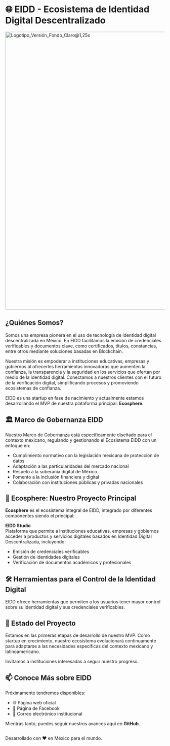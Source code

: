 # 🌐 EIDD - Ecosistema de Identidad Digital Descentralizado

<img width="2250" height="875" alt="Logotipo_Versión_Fondo_Claro@1,25x" src="https://github.com/user-attachments/assets/8c71aae6-2fe3-48e5-aac0-45682dbda5bc" />


## ¿Quiénes Somos?
Somos una empresa pionera en el uso de tecnología de identidad digital descentralizada en México. En EIDD facilitamos la emisión de credenciales verificables y documentos clave, como certificados, títulos, constancias, entre otros mediante soluciones basadas en Blockchain.

Nuestra misión es empoderar a instituciones educativas, empresas y gobiernos al ofrecerles herramientas innovadoras que aumenten la confianza, la transparencia y la seguridad en los servicios que ofertan por medio de la identidad digital. Conectamos a nuestros clientes con el futuro de la verificación digital, simplificando procesos y promoviendo ecosistemas de confianza.

EIDD es una startup en fase de nacimiento y actualmente estamos desarrollando el MVP de nuestra plataforma principal: **Ecosphere**.

## 🏛️ Marco de Gobernanza EIDD
Nuestro Marco de Gobernanza está específicamente diseñado para el contexto mexicano, regulando y gestionando el Ecosistema EIDD con un enfoque en:

- Cumplimiento normativo con la legislación mexicana de protección de datos  
- Adaptación a las particularidades del mercado nacional  
- Respeto a la soberanía digital de México  
- Fomento a la inclusión financiera y digital  
- Colaboración con instituciones públicas y privadas nacionales  

## 🌟 Ecosphere: Nuestro Proyecto Principal
**Ecosphere** es el ecosistema integral de EIDD, integrado por diferentes componentes siendo el principal:

**EIDD Studio**  
Plataforma que permite a instituciones educativas, empresas y gobiernos acceder a productos y servicios digitales basados en Identidad Digital Descentralizada, incluyendo:  
- Emisión de credenciales verificables  
- Gestión de identidades digitales  
- Verificación de documentos académicos y profesionales  

## 🛠️ Herramientas para el Control de la Identidad Digital
EIDD ofrece herramientas que permiten a los usuarios tener mayor control sobre su identidad digital y sus credenciales verificables.

## 🚀 Estado del Proyecto
Estamos en las primeras etapas de desarrollo de nuestro MVP. Como startup en crecimiento, nuestro ecosistema evolucionará continuamente para adaptarse a las necesidades específicas del contexto mexicano y latinoamericano.  

Invitamos a instituciones interesadas a seguir nuestro progreso.  

## 📫 Conoce Más sobre EIDD
Próximamente tendremos disponibles:  

- 🌐 Página web oficial  
- 📱 Página de Facebook  
- 📧 Correo electrónico institucional  

Mientras tanto, puedes seguir nuestros avances aquí en **GitHub**.  

##
Desarrollado con ❤️ en México para el mundo.
